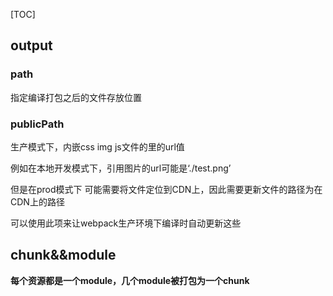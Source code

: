 [TOC]

## output

### path

指定编译打包之后的文件存放位置

### publicPath

生产模式下，内嵌css img js文件的里的url值

例如在本地开发模式下，引用图片的url可能是‘./test.png’

但是在prod模式下 可能需要将文件定位到CDN上，因此需要更新文件的路径为在CDN上的路径

可以使用此项来让webpack生产环境下编译时自动更新这些

## chunk&&module

**每个资源都是一个module，几个module被打包为一个chunk**

